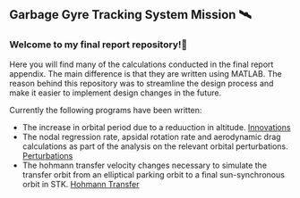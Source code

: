 ## Garbage Gyre Tracking System Mission 🛰️
### Welcome to my final report repository!👋

Here you will find many of the calculations conducted in the final report appendix. The main difference is that they are written using MATLAB. 
The reason behind this repository was to streamline the design process and make it easier to implement design changes in the future.

Currently the following programs have been written:
- The increase in orbital period due to a reduuction in altitude. [Innovations](https://github.com/nathansivalingam/space-systems-architecture-matlab/blob/main/Garbage%20Gyre%20Tracking%20System%20Mission/innovations.m)
- The nodal regression rate, apsidal rotation rate and aerodynamic drag calculations as part of the analysis on the relevant orbital perturbations. [Perturbations](https://github.com/nathansivalingam/space-systems-architecture-matlab/blob/main/Garbage%20Gyre%20Tracking%20System%20Mission/perturbations.m)
- The hohmann transfer velocity changes necessary to simulate the transfer orbit from an elliptical parking orbit to a final sun-synchronous orbit in STK. [Hohmann Transfer](https://github.com/nathansivalingam/space-systems-architecture-matlab/blob/main/Garbage%20Gyre%20Tracking%20System%20Mission/hohmann_transfer_parking_orbit_to_final_orbit.m)

